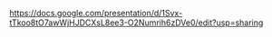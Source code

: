 https://docs.google.com/presentation/d/1Svx-tTkoo8tO7awWjHJDCXsL8ee3-O2Numrih6zDVe0/edit?usp=sharing
